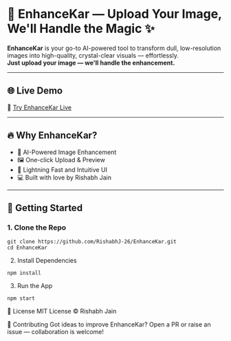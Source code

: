 # 🧠 EnhanceKar — Upload Your Image, We'll Handle the Magic ✨

**EnhanceKar** is your go-to AI-powered tool to transform dull, low-resolution images into high-quality, crystal-clear visuals — effortlessly.  
**Just upload your image — we'll handle the enhancement.**

---
## 🌐 Live Demo

🔗 [Try EnhanceKar Live](https://vercel.com/rishabhj-26s-projects/enhance-kar)  

---

## 🔥 Why EnhanceKar?

- 🤖 AI-Powered Image Enhancement
- 🖼️ One-click Upload & Preview
- 🚀 Lightning Fast and Intuitive UI
- 💻 Built with love by Rishabh Jain

---

## 🚀 Getting Started

### 1. Clone the Repo
```
git clone https://github.com/RishabhJ-26/EnhanceKar.git
cd EnhanceKar
```

2. Install Dependencies
```
npm install
```

3. Run the App
```
npm start
```

📃 License
MIT License © Rishabh Jain

🤝 Contributing
Got ideas to improve EnhanceKar?
Open a PR or raise an issue — collaboration is welcome!

